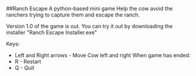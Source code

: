 ##Ranch Escape
A python-based mini game
Help the cow avoid the ranchers trying to capture them and escape the ranch.

Version 1.0 of the game is out. You can try it out by downloading the installer "Ranch Escape Installer.exe"

Keys:
- Left and Right arrows - Move Cow left and right
When game has ended:
- R - Restart
- Q - Quit
